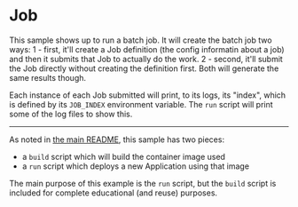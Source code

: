 # Job

This sample shows up to run a batch job. It will create the batch job two ways:
1 - first, it'll create a Job definition (the config informatin about a job)
    and then it submits that Job to actually do the work.
2 - second, it'll submit the Job directly without creating the definition
    first. Both will generate the same results though.

Each instance of each Job submitted will print, to its logs, its "index",
which is defined by its `JOB_INDEX` environment variable. The `run` script
will print some of the log files to show this.

- - -

As noted in [the main README](../README.md), this sample has two pieces:

- a `build` script which will build the container image used
- a `run` script which deploys a new Application using that image

The main purpose of this example is the `run` script, but the `build`
script is included for complete educational (and reuse) purposes. 
